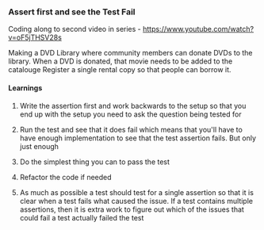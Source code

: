 ### Assert first and see the Test Fail

Coding along to second video in series - https://www.youtube.com/watch?v=oF5jTHSV28s

Making a DVD Library where community members can donate DVDs to the library.
When a DVD is donated, that movie needs to be added to the catalouge
Register a single rental copy so that people can borrow it. 

#### Learnings

1. Write the assertion first and work backwards to the setup so that 
you end up with the setup you need to ask the question being tested for

2. Run the test and see that it does fail which means that you'll have to 
have enough implementation to see that the test assertion fails. But only just enough

3. Do the simplest thing you can to pass the test

4. Refactor the code if needed

5. As much as possible a test should test for a single assertion so that it is clear
when a test fails what caused the issue. If a test contains multiple assertions, then it is 
extra work to figure out which of the issues that could fail a test actually failed the test

